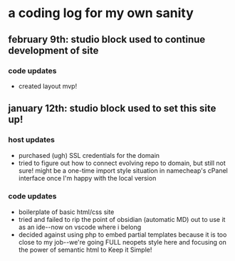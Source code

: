 # a coding log for my own sanity
## february 9th: studio block used to continue development of site
### code updates
- created layout mvp!

## january 12th: studio block used to set this site up!
### host updates
- purchased (ugh) SSL credentials for the domain
- tried to figure out how to connect evolving repo to domain, but still not sure! might be a one-time import style situation in namecheap's cPanel interface once I'm happy with the local version

### code updates
- boilerplate of basic html/css site
- tried and failed to rip the point of obsidian (automatic MD) out to use it as an ide--now on vscode where i belong
- decided against using php to embed partial templates because it is too close to my job--we're going FULL neopets style here and focusing on the power of semantic html to Keep it Simple!
